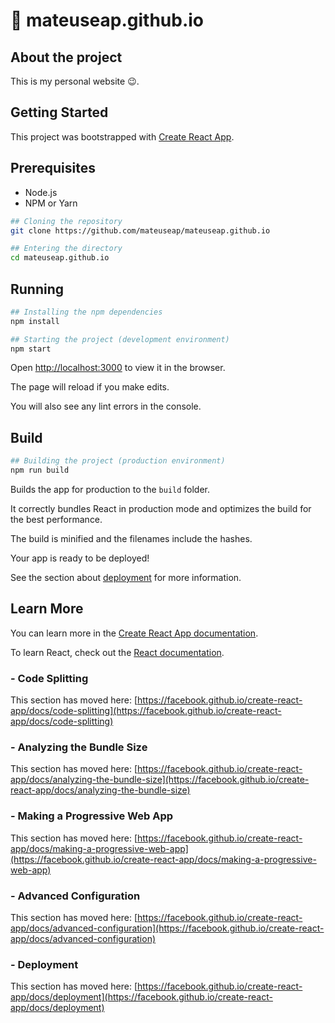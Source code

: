 # 👾 mateuseap.github.io

## About the project

This is my personal website 😉.

## Getting Started

This project was bootstrapped with [Create React App](https://github.com/facebook/create-react-app).

## Prerequisites

- Node.js
- NPM or Yarn

```bash
## Cloning the repository
git clone https://github.com/mateuseap/mateuseap.github.io

## Entering the directory
cd mateuseap.github.io
```

## Running

```bash
## Installing the npm dependencies
npm install

## Starting the project (development environment)
npm start
```

Open [http://localhost:3000](http://localhost:3000) to view it in the browser.

The page will reload if you make edits.

You will also see any lint errors in the console.

## Build

```bash
## Building the project (production environment)
npm run build
```

Builds the app for production to the `build` folder.

It correctly bundles React in production mode and optimizes the build for the best performance.

The build is minified and the filenames include the hashes.

Your app is ready to be deployed!

See the section about [deployment](https://facebook.github.io/create-react-app/docs/deployment) for more information.

## Learn More

You can learn more in the [Create React App documentation](https://facebook.github.io/create-react-app/docs/getting-started).

To learn React, check out the [React documentation](https://reactjs.org/).

### - Code Splitting

This section has moved here: [https://facebook.github.io/create-react-app/docs/code-splitting](https://facebook.github.io/create-react-app/docs/code-splitting)

### - Analyzing the Bundle Size

This section has moved here: [https://facebook.github.io/create-react-app/docs/analyzing-the-bundle-size](https://facebook.github.io/create-react-app/docs/analyzing-the-bundle-size)

### - Making a Progressive Web App

This section has moved here: [https://facebook.github.io/create-react-app/docs/making-a-progressive-web-app](https://facebook.github.io/create-react-app/docs/making-a-progressive-web-app)

### - Advanced Configuration

This section has moved here: [https://facebook.github.io/create-react-app/docs/advanced-configuration](https://facebook.github.io/create-react-app/docs/advanced-configuration)

### - Deployment

This section has moved here: [https://facebook.github.io/create-react-app/docs/deployment](https://facebook.github.io/create-react-app/docs/deployment)